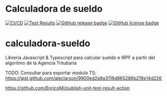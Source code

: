 # Calculadora de sueldo

[![CI/CD](https://github.com/miguelchaves/calculadora-sueldo/actions/workflows/node.js.yml/badge.svg)](https://github.com/miguelchaves/calculadora-sueldo/actions/workflows/node.js.yml)
[![Test Results](https://raw.githubusercontent.com/gist/miguelchaves/e1322bdeacf4783dafc8911db1429896/raw/badge.svg)](https://raw.githubusercontent.com/gist/miguelchaves/e1322bdeacf4783dafc8911db1429896/raw/badge.svg)
[![GitHub release badge](https://badgen.net/github/release/miguelchaves/calculadora-sueldo/stable)](https://github.com/miguelchaves/calculadora-sueldo/releases/latest)
[![GitHub license badge](https://badgen.net/github/license/miguelchaves/calculadora-sueldo)](https://github.com/miguelchaves/calculadora-sueldo/blob/main/LICENSE)

# calculadora-sueldo
Librería Javascript & Typescript para calcular sueldo e IRPF a partir del algoritmo de la Agencia Tritubaria

TODO:
Consultar para exportar modulo TS:
https://gist.github.com/aleclarson/9900ed2a9a3119d865286b218e14d226

https://github.com/EnricoMi/publish-unit-test-result-action